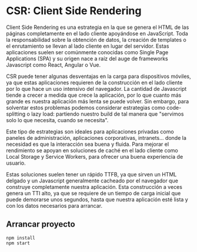 # CSR: Client Side Rendering

Client Side Rendering es una estrategia en la que se genera el HTML de las páginas completamente en el lado cliente apoyándose en JavaScript. Toda la responsabilidad sobre la obtención de datos, la creación de templates o el enrutamiento se llevan al lado cliente en lugar del servidor. Estas aplicaciones suelen ser comúnmente conocidas como Single Page Applications (SPA) y su origen nace a raíz del auge de frameworks Javascript como React, Angular o Vue.

CSR puede tener algunas desventajas en la carga para dispositivos móviles, ya que estas aplicaciones requieren de la construcción en el lado cliente por lo que hace un uso intensivo del navegador. La cantidad de Javascript tiende a crecer a medida que crece la aplicación, por lo que cuanto más grande es nuestra aplicación más lenta se puede volver. Sin embargo, para solventar estos problemas podemos considerar estrategias como code-splitting o lazy load: partiendo nuestro build de tal manera que "servimos solo lo que necesita, cuando se necesita".

Este tipo de estrategias son ideales para aplicaciones privadas como paneles de administración, aplicaciones corporativas, intranets... donde la necesidad es que la interacción sea buena y fluida. Para mejorar el rendimiento se apoyan en soluciones de caché en el lado cliente como Local Storage y Service Workers, para ofrecer una buena experiencia de usuario.

Estas soluciones suelen tener un rápido TTFB, ya que sirven un HTML delgado y un Javascript generalmente cacheado por el navegador que construye completamente nuestra aplicación. Esta construcción a veces genera un TTI alto, ya que se requiere de un tiempo de carga inicial que puede demorarse unos segundos, hasta que nuestra aplicación esté lista y con los datos necesarios para arrancar.

## Arrancar proyecto

```
npm install
npm start
```

